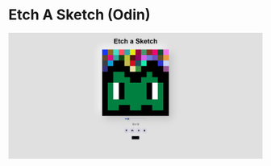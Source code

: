 # Etch A Sketch (Odin)


![Screenshot](https://github.com/Mizuw/odin-etch-a-sketch/blob/main/assets/README/screenshot.png)